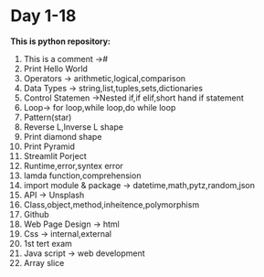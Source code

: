 # Day 1-18
**This is python repository:**

1. This is a comment ->#
2. Print Hello World
3. Operators -> arithmetic,logical,comparison
4. Data Types -> string,list,tuples,sets,dictionaries
5. Control Statemen ->Nested if,if elif,short hand if statement
6. Loop-> for loop,while loop,do while loop
7. Pattern(star)
8. Reverse L,Inverse L shape
9. Print diamond shape
10. Print Pyramid
11. Streamlit Porject
12. Runtime,error,syntex error
13. lamda function,comprehension
14. import module & package -> datetime,math,pytz,random,json
15. API -> Unsplash
16. Class,object,method,inheitence,polymorphism
17. Github 
18. Web Page Design -> html
19. Css -> internal,external
20. 1st tert exam
21. Java script -> web development
22. Array slice

